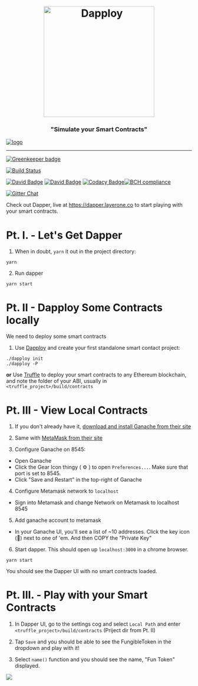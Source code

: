 <h1 align="center">
  <img alt="Dapploy" src="https://ipfs.xyo.network/ipfs/QmYoV7gMcDeTEMrdGnKAs2VYL3E1ckRC3aNL5pdT7PazZL" width="300" backgroundColor="black">
</h1>
<h3 align="center">
  "Simulate your Smart Contracts"
</h3>

[logo]: https://cdn.xy.company/img/brand/XY_Logo_GitHub.png

[![logo]](https://xy.company)

---

[![Greenkeeper badge](https://badges.greenkeeper.io/XYOracleNetwork/tool-dapper-react.svg)](https://greenkeeper.io/)

[![Build Status](https://travis-ci.com/XYOracleNetwork/tool-dapper-react.svg?branch=develop)](https://travis-ci.com/XYOracleNetwork/tool-dapper-react)

[![David Badge](https://david-dm.org/xyoraclenetwork/tool-dapper-react/status.svg)](https://david-dm.org/xyoraclenetwork/tool-dapper-react) [![David Badge](https://david-dm.org/xyoraclenetwork/tool-dapper-react/dev-status.svg)](https://david-dm.org/xyoraclenetwork/tool-dapper-react) [![Codacy Badge](https://api.codacy.com/project/badge/Grade/3a9e6699e32345b983e0233aeb9e73d1)](https://www.codacy.com/app/pllearns/tool-dapper-react?utm_source=github.com&amp;utm_medium=referral&amp;utm_content=XYOracleNetwork/tool-dapper-react&amp;utm_campaign=Badge_Grade)[![BCH compliance](https://bettercodehub.com/edge/badge/XYOracleNetwork/tool-dapper-react?branch=master)](https://bettercodehub.com/results/XYOracleNetwork/tool-dapper-react)

<p align="left">
  <a href="https://gitter.im/XYOracleNetwork/Dev">
    <img alt="Gitter Chat" src="https://img.shields.io/gitter/room/XYOracleNetwork/Stardust.svg">
  </a>
</p>

Check out Dapper, live at https://dapper.layerone.co to start playing with your smart contracts.

# Pt. I. - Let's Get Dapper

1. When in doubt, `yarn` it out in the project directory:

```
yarn
```

2. Run dapper

```
yarn start
```

# Pt. II - Dapploy Some Contracts locally

We need to deploy some smart contracts

1. Use [Dapploy](https://github.com/XYOracleNetwork/tool-dappdeployer-node) and create your first standalone smart contact project:

```
./dapploy init
./dapploy -P
```

**or** Use [Truffle](https://truffleframework.com) to deploy your smart contracts to any Ethereum blockchain, and note the folder of your ABI, usually in `<truffle_project>/build/contracts`

# Pt. III - View Local Contracts

1. If you don't already have it, [download and install Ganache from their site](https://truffleframework.com/ganache)

2. Same with [MetaMask from their site](https://metamask.io/)

3. Configure Ganache on 8545:

- Open Ganache
- Click the Gear Icon thingy ( ⚙️ ) to open `Preferences...`.
  Make sure that port is set to 8545.
- Click "Save and Restart" in the top-right of Ganache

4. Configure Metamask network to `localhost`

- Sign into Metamask and change Network on Metamask to localhost 8545

5. Add ganache account to metamask

- In your Ganache UI, you'll see a list of ~10 addresses. Click the key icon (🔑) next to one of 'em. And then COPY the "Private Key"

6. Start dapper. This should open up `localhost:3000` in a chrome browser.

```
yarn start
```

You should see the Dapper UI with no smart contracts loaded.

# Pt. III. - Play with your Smart Contracts

1. In Dapper UI, go to the settings cog and select `Local Path` and enter `<truffle_project>/build/contracts` (Priject dir from Pt. II)

2. Tap `Save` and you should be able to see the FungibleToken in the dropdown and play with it!

3. Select `name()` function and you should see the name, "Fun Token" displayed.

<img src="https://ipfs.xyo.network/ipfs/QmcyJh9suzmMjiaumeTFRMRV4rzhffNPSkcRharvg6eYPn" />
